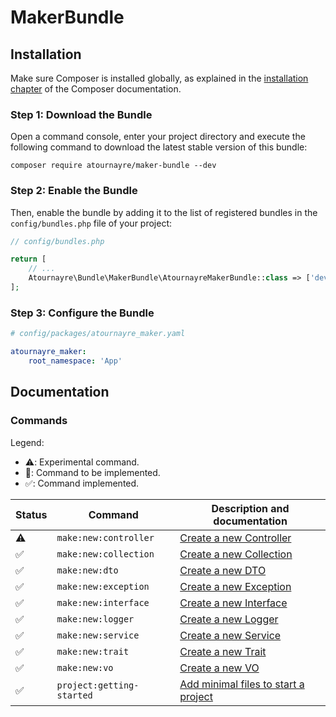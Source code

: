 # MakerBundle

## Installation

Make sure Composer is installed globally, as explained in the
[installation chapter](https://getcomposer.org/doc/00-intro.md)
of the Composer documentation.

### Step 1: Download the Bundle

Open a command console, enter your project directory and execute the
following command to download the latest stable version of this bundle:

```console
composer require atournayre/maker-bundle --dev
```

### Step 2: Enable the Bundle

Then, enable the bundle by adding it to the list of registered bundles
in the `config/bundles.php` file of your project:

```php
// config/bundles.php

return [
    // ...
    Atournayre\Bundle\MakerBundle\AtournayreMakerBundle::class => ['dev' => true],
];
```

### Step 3: Configure the Bundle

```yaml
# config/packages/atournayre_maker.yaml

atournayre_maker:
    root_namespace: 'App'
```

## Documentation

### Commands

Legend:
- ⚠️: Experimental command.
- 🚧: Command to be implemented.
- ✅: Command implemented.

| Status | Command                   | Description and documentation                                           |
|--------|---------------------------|-------------------------------------------------------------------------|
| ⚠️     | `make:new:controller`     | [Create a new Controller](docs/new-default.md)                          |
| ✅️     | `make:new:collection`     | [Create a new Collection](docs/new-default.md)                          |
| ✅      | `make:new:dto`            | [Create a new DTO](docs/new-default.md)                                 |
| ✅      | `make:new:exception`      | [Create a new Exception](docs/new-default.md)                           |
| ✅      | `make:new:interface`      | [Create a new Interface](docs/new-default.md)                           |
| ✅      | `make:new:logger`         | [Create a new Logger](docs/new-logger.md)                               |
| ✅      | `make:new:service`        | [Create a new Service](docs/new-service.md)                             |
| ✅      | `make:new:trait`          | [Create a new Trait](docs/new-default.md)                               |
| ✅      | `make:new:vo`             | [Create a new VO](docs/new-default.md)                                  |
| ✅      | `project:getting-started` | [Add minimal files to start a project](docs/project-getting-started.md) |
